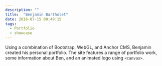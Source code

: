 ```yaml
---
description: ""
title:  "Benjamin Bartholet"
date: 2016-07-15 00:49:15
tags:
  - Portfolio
  - showcase
---
```


Using a combination of Bootstrap, WebGL, and Anchor CMS, Benjamin created his personal portfolio. The site features a range of portfolio work, some information about Ben, and an animated logo using `<canvas>`.
